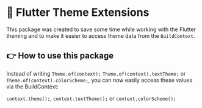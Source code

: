 # 🎨 Flutter Theme Extensions

This package was created to save some time while working with the Flutter theming and to make it easier to access theme data from the `BuildContext`.

## 👉 How to use this package

Instead of writing `Theme.of(context);` `Theme.of(context).textTheme;` or `Theme.of(context).colorScheme;`, you can now easily access these values via the BuildContext:

`context.theme();`, `context.textTheme();` or `context.colorScheme();`
